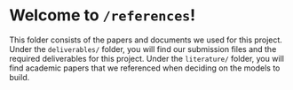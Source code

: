 # Welcome to `/references`!

This folder consists of the papers and documents we used for this project. Under the `deliverables/` folder, you will find our submission files and the required deliverables for this project. 
Under the `literature/` folder, you will find academic papers that we referenced when deciding on the models to build.
